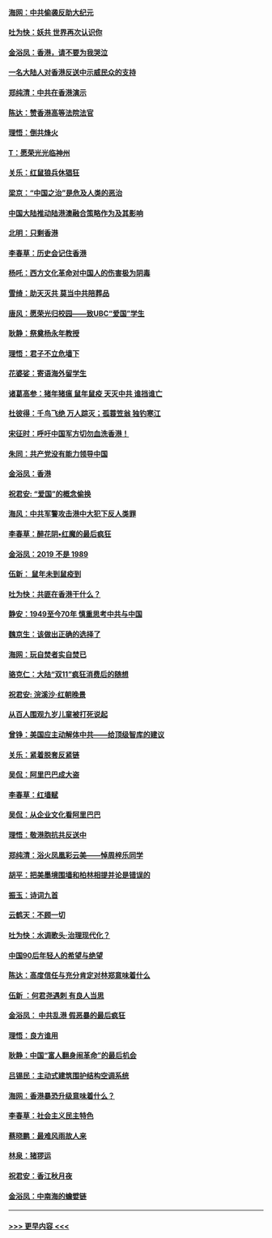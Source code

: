 #### [海网：中共偷袭反助大纪元](../pages/nsc993/n11673515.md?t=11222211) 
#### [吐为快：妖共 世界再次认识你](../pages/nsc993/n11673506.md?t=11222211) 
#### [金浴凤：香港，请不要为我哭泣](../pages/nsc993/n11673248.md?t=11222211) 
#### [一名大陆人对香港反送中示威民众的支持](../pages/nsc993/n11672615.md?t=11222211) 
#### [郑纯清：中共在香港演示](../pages/nsc993/n11670539.md?t=11222211) 
#### [陈达：赞香港高等法院法官](../pages/nsc993/n11669542.md?t=11222211) 
#### [理悟：倒共烽火](../pages/nsc993/n11668844.md?t=11222211) 
#### [T：愿荣光光临神州](../pages/nsc993/n11668421.md?t=11222211) 
#### [关乐：红鼠狼兵休猖狂](../pages/nsc993/n11668378.md?t=11222211) 
#### [梁京：“中国之治”是危及人类的恶治](../pages/nsc993/n11668328.md?t=11222211) 
#### [中国大陆推动陆港澳融合策略作为及其影响](../pages/nsc993/n11668157.md?t=11222211) 
#### [北明：只剩香港](../pages/nsc993/n11668002.md?t=11222211) 
#### [李春草：历史会记住香港](../pages/nsc993/n11667927.md?t=11222211) 
#### [杨吒：西方文化革命对中国人的伤害极为阴毒](../pages/nsc993/n11664521.md?t=11222211) 
#### [雪绮：助天灭共 莫当中共陪葬品](../pages/nsc993/n11662650.md?t=11222211) 
#### [唐风：愿荣光归校园——致UBC“爱国”学生](../pages/nsc993/n11662194.md?t=11222211) 
#### [耿静：祭奠杨永年教授](../pages/nsc993/n11662514.md?t=11222211) 
#### [理悟：君子不立危墙下](../pages/nsc993/n11662172.md?t=11222211) 
#### [花婆娑：寄语海外留学生](../pages/nsc993/n11662121.md?t=11222211) 
#### [诸葛高参：猪年猪瘟 鼠年鼠疫 天灭中共 谁挡谁亡](../pages/nsc993/n11661980.md?t=11222211) 
#### [杜彼得：千鸟飞绝 万人踪灭；孤蓑笠翁 独钓寒江](../pages/nsc993/n11661170.md?t=11222211) 
#### [宋征时：呼吁中国军方切勿血洗香港！](../pages/nsc993/n11415318.md?t=11222211) 
#### [朱同：共产党没有能力领导中国](../pages/nsc993/n11660421.md?t=11222211) 
#### [金浴凤：香港](../pages/nsc993/n11660419.md?t=11222211) 
#### [祝君安: “爱国”的概念偷换](../pages/nsc993/n11659706.md?t=11222211) 
#### [海风：中共军警攻击港中大犯下反人类罪](../pages/nsc993/n11659632.md?t=11222211) 
#### [李春草：醉花阴•红魔的最后疯狂](../pages/nsc993/n11659287.md?t=11222211) 
#### [金浴凤：2019 不是 1989](../pages/nsc993/n11657663.md?t=11222211) 
#### [伍新： 鼠年未到鼠疫到](../pages/nsc993/n11655098.md?t=11222211) 
#### [吐为快：共匪在香港干什么？](../pages/nsc993/n11654891.md?t=11222211) 
#### [静安：1949至今70年 慎重思考中共与中国](../pages/nsc993/n11651244.md?t=11222211) 
#### [魏京生：该做出正确的选择了](../pages/nsc993/n11653084.md?t=11222211) 
#### [海网：玩自焚者实自焚已](../pages/nsc993/n11652423.md?t=11222211) 
#### [骆克仁：大陆“双11”疯狂消费后的随想](../pages/nsc993/n11652305.md?t=11222211) 
#### [祝君安: 浣溪沙·红朝晚景](../pages/nsc993/n11652258.md?t=11222211) 
#### [从百人围观九岁儿童被打死说起](../pages/nsc993/n11651030.md?t=11222211) 
#### [曾铮：美国应主动解体中共——给顶级智库的建议](../pages/nsc993/n11649888.md?t=11222211) 
#### [关乐：紧着脱套反紧链](../pages/nsc993/n11649069.md?t=11222211) 
#### [吴侃：阿里巴巴成大盗](../pages/nsc993/n11645523.md?t=11222211) 
#### [李春草：红墙赋](../pages/nsc993/n11646389.md?t=11222211) 
#### [吴侃：从企业文化看阿里巴巴](../pages/nsc993/n11645476.md?t=11222211) 
#### [理悟：敬港胞抗共反送中](../pages/nsc993/n11645466.md?t=11222211) 
#### [郑纯清：浴火凤凰彩云美——悼周梓乐同学](../pages/nsc993/n11645155.md?t=11222211) 
#### [胡平：把美墨境围墙和柏林相提并论是错误的](../pages/nsc993/n11645134.md?t=11222211) 
#### [振玉：诗词九首](../pages/nsc993/n11644081.md?t=11222211) 
#### [云鹤天：不顾一切](../pages/nsc993/n11643508.md?t=11222211) 
#### [吐为快：水调歌头·治理现代化？](../pages/nsc993/n11643485.md?t=11222211) 
#### [中国90后年轻人的希望与绝望](../pages/nsc993/n11642317.md?t=11222211) 
#### [陈达：高度信任与充分肯定对林郑意味着什么](../pages/nsc993/n11641441.md?t=11222211) 
#### [伍新 ：何君尧遇刺 有良人当思](../pages/nsc993/n11641503.md?t=11222211) 
#### [金浴凤： 中共乱港  假恶暴的最后疯狂](../pages/nsc993/n11641495.md?t=11222211) 
#### [理悟：良方谁用](../pages/nsc993/n11641463.md?t=11222211) 
#### [耿静：中国“富人翻身闹革命”的最后机会](../pages/nsc993/n11640655.md?t=11222211) 
#### [吕锡民：主动式建筑围护结构空调系统](../pages/nsc993/n11640168.md?t=11222211) 
#### [海网：香港暴恐升级意味着什么？](../pages/nsc993/n11635904.md?t=11222211) 
#### [李春草：社会主义民主特色](../pages/nsc993/n11634657.md?t=11222211) 
#### [蔡晓鹏：最难风雨故人来](../pages/nsc993/n11633145.md?t=11222211) 
#### [林泉：猪猡运](../pages/nsc993/n11631469.md?t=11222211) 
#### [祝君安：香江秋月夜](../pages/nsc993/n11631440.md?t=11222211) 
#### [金浴凤：中南海的蟾嬖链](../pages/nsc993/n11631290.md?t=11222211) 

----
#### [ >>> 更早内容 <<< ](../indexes/nsc993-earlier.md)
